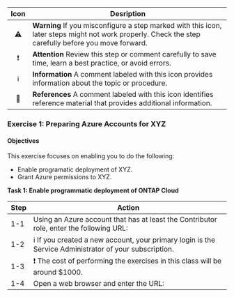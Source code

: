 Icon | Desription
 :---: | -------------
:warning:             | **Warning** If you misconfigure a step marked with this icon, later steps might not work properly. Check the step carefully before you move forward.
:exclamation:         | **Attention** Review this step or comment carefully to save time, learn a best practice, or avoid errors. 
:information_source:  | **Information** A comment labeled with this icon provides information about the topic or procedure.
:book:                | **References** A comment labeled with this icon identifies reference material that provides additional information.


### Exercise 1: Preparing Azure Accounts for XYZ

#### Objectives
This exercise focuses on enabling you to do the following:
- Enable programatic deployment of XYZ.
- Grant Azure permissions to XYZ.

**Task 1: Enable programmatic deployment of ONTAP Cloud**

Step | Action
---- | -------------
1-1  | Using an Azure account that has at least the Contributor role, enter the following URL:
1-2  |:information_source: If you created a new account, your primary login is the Service Administrator of your subscription.  
1-3  | :exclamation: The cost of performing the exercises in this class will be around $1000.
1-4  | Open a web browser and enter the URL: 


